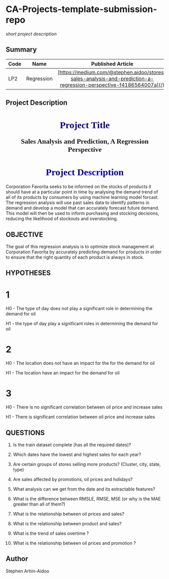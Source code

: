 # CA-Projects-template-submission-repo
*short project description*

## Summary
| Code      | Name        | Published Article |  Deployed App |
|-----------|-------------|:-------------:|------:|
| LP2 | Regression |  [https://medium.com/@stephen.aidoo/stores-sales-analysis-and-prediction-a-regression-perspective-f4186564007a](/) | [https://app.powerbi.com/groups/me/reports/3faa1c26-88c2-41f7-9ae2-33940eeae0a6/ReportSection](/) |

## Project Description
<H1 style="text-align: center;font-size:30px ; font-family: 'Times New Roman'; color:#00008B"> Project Title</H1>
<p style="text-align: center;font-size:22px ;font-weight: bold ; font-family: 'Times New Roman'"> Sales Analysis and Prediction, A Regression Perspective</p>
<H1 style="text-align: center;font-size:30px ; font-family: 'Times New Roman'; color: #00008B"> Project Description</H1>Corporation Favorita seeks to be informed  on the stocks of products it should have at a particular point in time by analysing the demand trend of all of its products by consumers by using machine learning model forcast. The regression analysis will use past sales data to identify patterns in demand and develop a model that can accurately forecast future demand. This model will then be used to inform purchasing and stocking decisions, reducing the likelihood of stockouts and overstocking. 


## OBJECTIVE

The goal of this regression analysis is to optimize stock management at Corporation Favorita by accurately predicting demand for products in order to ensure that the right quantity of each product is always in stock. 



## HYPOTHESES

# 1

H0 - The type of day does not play a significant role in determining the demand for oil

H1 - the type of day play a significant roles in determining the demand for oil


# 2
H0 - The location does not have an impact for the for the demand for oil

H1 - The location have an impact for the demand for oil

# 3

H0 - There is no significant correlation between oil price and increase sales

H1 - There is  significant correlation between oil price and increase sales


## QUESTIONS

1. Is the train dataset complete (has all the required dates)?

2. Which dates have the lowest and highest sales for each year?

4. Are certain groups of stores selling more products? (Cluster, city, state, type)

5. Are sales affected by promotions, oil prices and holidays?

7. What analysis can we get from the date and its extractable features?

8. What is the difference between RMSLE, RMSE, MSE (or why is the MAE greater than all of them?)

9.  What is the relationship between oil prices and sales?

10. What is the relationship between product and sales?

11. What is the trend of sales overtime ?

12. What is the relationship between oil prices and promotion ?


## Author
Stephen Arhin-Aidoo
